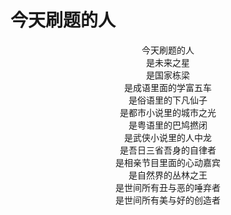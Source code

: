 #                                今天刷题的人

<center>今天刷题的人</center>

<center>是未来之星</center>

<center>是国家栋梁</center>

<center>是成语里面的学富五车</center>

<center>是俗语里的下凡仙子</center>

<center>是都市小说里的城市之光</center>

<center>是粤语里的巴鸠撚闭</center>

<center>是武侠小说里的人中龙</center>

<center>是吾日三省吾身的自律者</center>

<center>是相亲节目里面的心动嘉宾</center>

<center>是自然界的丛林之王</center>

<center>是世间所有丑与恶的唾弃者</center>

<center>是世间所有美与好的创造者</center>
